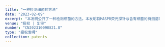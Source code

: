 ```yaml
---
title: "一种检测细菌的方法"
date: "2023-02-09"
excerpt: "本发明公开了一种检测细菌的方法。本发明将MASPB荧光探针与含有细菌的待测溶液混合，静置得混合溶液；混合溶液在紫外光下检测待测溶液中细菌的种类或浓度；所述细菌为革兰氏阳性菌和革兰氏阴性菌中的至少一种；所述MASPB荧光探针的结构为：#imgabs0#本发明的MASPB荧光探针与不同的菌种具有不同的结合位点，能够进行肉眼和细胞水平上对不同细菌进行区分，实现快速、准确的对革兰氏阳性菌和革兰氏阴性菌的区分，荧光强度与细菌量呈现良好的线性关系，可以检测细菌的浓度，实用性较高。"
venue: "授权 | 复审"
number: "CN202310090821.8"
type: "授权发明"
collection: patents
---
```



